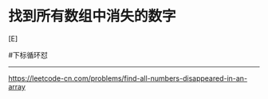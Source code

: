 # 找到所有数组中消失的数字

[E]

#下标循环怼

---

https://leetcode-cn.com/problems/find-all-numbers-disappeared-in-an-array
